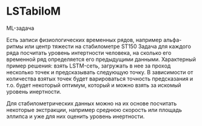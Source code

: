 # LSTabiloM
ML-задача

Есть записи физиологических временных рядов, например альфа-ритмы или центр тяжести на стабилометре ST150
Задача для каждого ряда посчитать уровень интертности человека, на сколько его временной ряд определяется его предыдущими данными. 
Характерный пример решения: взять LSTM-сеть, загружать в нее за проход несколько точек и предсказывать следующую точку. В зависимости от количества взятых точек будет варироваться точность предсказания и т.о. будет некоторый оптимум, который и можно взять за искомый уровень инертности.

Для стабилометрических данных можно на их основе посчитать некоторые экстракции, например среднюю скорость или площадь эллипса и уже для них оценить уровень инертности.
